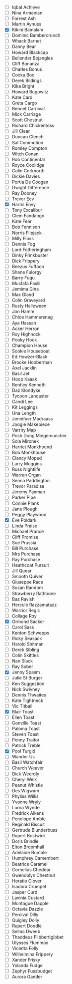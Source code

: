 - [ ] Iqbal Achieve
- [ ] Nina Armenian
- [ ] Forrest Ash
- [ ] Martin Aynuss
- [x] Kikini Bamalam
- [ ] Dominic Bambercrunch
- [ ] Whack Barnet
- [ ] Danny Bear
- [ ] Howard Blackcap
- [ ] Bellender Bojangles
- [ ] Cliff Bonanza
- [ ] Charles Bonus
- [ ] Cocka Boo
- [ ] Derek Bildings
- [ ] Kika Bright
- [ ] Howard Bugowitz
- [ ] Kate Card
- [ ] Greta Cargo
- [ ] Bennet Carnival
- [ ] Mick Carriage
- [ ] Scott Chestnut
- [ ] Richard Chickentoss
- [ ] Jill Clear
- [ ] Duncan Clench
- [ ] Sal Commotion
- [ ] Romley Compton
- [ ] Witch Conan
- [ ] Rob Continental
- [ ] Royce Coolidge
- [ ] Colin Corknorth
- [ ] Dickie Davies
- [ ] Portia De Coogan
- [ ] Dwight Difference
- [ ] Ray Dooney
- [ ] Trevor Eev
- [x] Harris Envy
- [ ] Tony Excalibur
- [ ] Clem Fandango
- [ ] Kate Fear
- [ ] Bob Fennison
- [ ] Norris Flipjack
- [ ] Milly Floss
- [ ] Dennis Fog
- [ ] Lord Fotheringham
- [ ] Dinky Frinkbuster
- [ ] Dick Frippery
- [ ] Beezus Fuffoon
- [ ] Shane Fulorgy
- [ ] Barry Fuqu
- [ ] Mustafa Fasili
- [ ] Jemima Gina
- [ ] Max Gland
- [ ] Colin Graveyard
- [ ] Rusty Halloween
- [ ] Jon Hamm
- [ ] Chloe Hammersnag
- [ ] Aya Hassan
- [ ] Acker Herron
- [ ] Roy Highnock
- [ ] Pooky Hook
- [ ] Champion House
- [ ] Sookie Houseboat
- [ ] Ed Howzer-Black
- [ ] Brooke Hooberman
- [ ] Axel Jacklin
- [ ] Basil Jet
- [ ] Hoop Kaaak
- [ ] Bentley Kenneth
- [ ] Daz Klondyke
- [ ] Tycoon Lancaster
- [ ] Candi Lee
- [ ] Kit Leggings
- [ ] Una Length
- [ ] Jennifyer Madraass
- [ ] Joogie Makepiece
- [ ] Varrity Map
- [ ] Posh Dong Mingemuncher
- [ ] Sola Mironek
- [ ] Harriet Monkhound
- [ ] Bob Monkhouse
- [ ] Clancy Moped
- [ ] Larry Muggins
- [ ] Russ Nightlife
- [ ] Warren Organ
- [ ] Senna Paddington
- [ ] Trevor Paradise
- [ ] Jeremy Paxman
- [ ] Parker Pipe
- [ ] Connie Plank
- [ ] Jane Plough
- [ ] Peggy Playwood
- [x] Eve Poldark
- [ ] Linda Praise
- [ ] Michael Prance
- [ ] Cliff Promise
- [ ] Sue Prussia
- [ ] Bill Purchase
- [ ] Mrs Purchase
- [ ] Ray Purchase
- [ ] Heathcoat Pursuit
- [ ] Jill Quear
- [ ] Smooth Quiver
- [ ] Giuseppe Race
- [ ] Susan Random
- [ ] Strawberry Rathbone
- [ ] Baz Ravish
- [ ] Hercule Razzamatazz
- [ ] Warrior Regis
- [ ] Collage Roy
- [x] Ormond Sacker
- [ ] Carol Sass
- [ ] Kenton Schwepps
- [ ] Ricky Seasack
- [ ] Harold Shitman
- [ ] Derek Sibling
- [ ] Colin Skittles
- [ ] Nan Slack
- [ ] Ray Sober
- [x] Jenny Spasm
- [ ] Julie St Burger
- [ ] Ken Suggestion
- [ ] Nick Swivney
- [ ] Dennis Thwaites
- [ ] Kate Tightneck
- [ ] Vic Titball
- [x] Blair Toast
- [ ] Ellen Toast
- [ ] Gonville Toast
- [ ] Paloma Toast
- [ ] Steven Toast
- [ ] Penny Traitor
- [ ] Patrick Treble
- [x] Pool Turgid
- [ ] Wander Us
- [ ] Basil Watchfair
- [ ] Church Weaver
- [ ] Dick Weerdly
- [ ] Cheryl Welk
- [ ] Peanut Whistle
- [ ] Des Wigwam
- [ ] Phyliss Willis
- [ ] Yvonne Wryly
- [ ] Lorna Wynde
- [ ] Fredrick Aikens
- [ ] Penelope Amble
- [ ] Reginald Biscuit
- [ ] Gertrude Blunderbuss
- [ ] Rupert Bostwick
- [ ] Doris Brindle
- [ ] Elton Broomhall
- [ ] Adelaide Bumble
- [ ] Humphrey Camembert
- [ ] Beatrice Caramel
- [ ] Cornelius Cheddar
- [ ] Gwendolyn Chestnut
- [ ] Horatio Clover
- [ ] Isadora Crumpet
- [ ] Jasper Curd
- [ ] Lavinia Custard
- [ ] Montague Dapple
- [ ] Octavia Dazzle
- [ ] Percival Dilly
- [ ] Quigley Dolly
- [ ] Rupert Doodle
- [ ] Selma Dweeb
- [ ] Thaddeus Flibbertigibbet
- [ ] Ulysses Flummox
- [ ] Violetta Folly
- [ ] Wilhelmina Frippery
- [ ] Xander Frisky
- [ ] Yolanda Fudge
- [ ] Zephyr Fussbudget
- [ ] Aurora Gander
